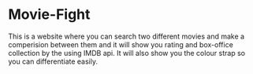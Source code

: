 # Movie-Fight
This is a website where you can search two different  movies and make a comperision between them and it will show you rating and box-office collection by the using IMDB api. It will also show you the colour strap so you can differentiate  easily.
